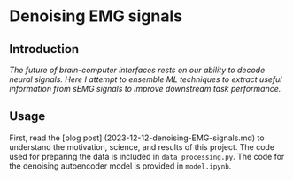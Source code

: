 # Denoising EMG signals

## Introduction
_The future of brain-computer interfaces rests on our ability to decode neural signals. Here I attempt to ensemble ML techniques to extract useful information from sEMG signals to improve downstream task performance._

## Usage
First, read the [blog post] (2023-12-12-denoising-EMG-signals.md) to understand the motivation, science, and results of this project. The code used for preparing the data is included in ```data_processing.py```. The code for the denoising autoencoder model is provided in ```model.ipynb```.